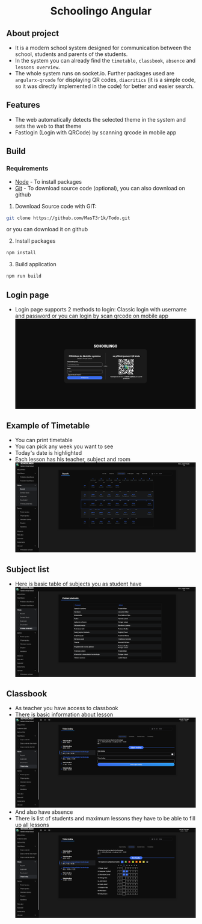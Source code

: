 <h1 align="center">Schoolingo Angular</h1>

## About project
- It is a modern school system designed for communication between the school, students and parents of the students.
- In the system you can already find the `timetable`, `classbook`, `absence` and `lessons overview`.
- The whole system runs on socket.io. Further packages used are `angularx-qrcode` for displaying QR codes, `diacritics` (it is a simple code, so it was directly implemented in the code) for better and easier search.

## Features
- The web automatically detects the selected theme in the system and sets the web to that theme
- Fastlogin (Login with QRCode) by scanning qrcode in mobile app

## Build
### Requirements
- [Node](https://nodejs.org/en/) - To install packages
- [Git](https://git-scm.com/) - To download source code (optional), you can also download on github

1. Download Source code 
with GIT:
```sh
git clone https://github.com/MasT3r1k/Todo.git
```
or you can download it on github

2. Install packages
```sh
npm install
```

3. Build application
```sh
npm run build
```

## Login page
- Login page supports 2 methods to login: Classic login with username and password or you can login by scan qrcode on mobile app
![Loginpage](/readme/LoginPage.png)

## Example of Timetable
- You can print timetable
- You can pick any week you want to see
- Today's date is highlighted
- Each lesson has his teacher, subject and room
![Timetable](/readme/Timetable.png)

## Subject list
- Here is basic table of subjects you as student have
![Subjectlist](/readme/SubjectList.png)

## Classbook
- As teacher you have access to classbook
- There is basic information about lesson
![Classbook](/readme/writeLesson.png)
- And also have absence
- There is list of students and maximum lessons they have to be able to fill up all lessons
![Absence](/readme/setAbsence.png)
